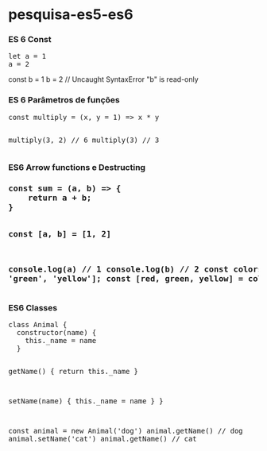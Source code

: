 # pesquisa-es5-es6
<h3>ES 6 Const</h3>
<pre>
let a = 1
a = 2
</pre>
const b = 1
b = 2 // Uncaught SyntaxError "b" is read-only

<h3>ES 6 Parâmetros de funções</h3>
<pre>
const multiply = (x, y = 1) => x * y

multiply(3, 2) // 6
multiply(3) // 3
</pre>

<h3>ES6 Arrow functions e Destructing<h3>
<pre>
const sum = (a, b) => {
    return a + b;
}

const [a, b] = [1, 2]

console.log(a) // 1
console.log(b) // 2
const colors = ['red', 'green', 'yellow'];
const [red, green, yellow] = colors;
</pre>
<h3>ES6 Classes</h3>
<pre>
class Animal {
  constructor(name) {
    this._name = name
  }

  getName() {
    return this._name
  }

  setName(name) {
    this._name = name
  }
}

const animal = new Animal('dog')
animal.getName() // dog
animal.setName('cat')
animal.getName() // cat
</pre>
